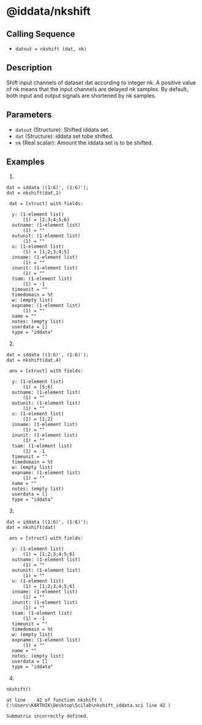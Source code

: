 # @iddata/nkshift

## Calling Sequence
- `datout = nkshift (dat, nk)`

## Description
Shift input channels of dataset dat according to integer nk. A positive value of nk means that the input channels are delayed nk samples. By default, both input and output signals are shortened by nk samples.

## Parameters
- `datout` (Structure): Shifted iddata set.
- `dat` (Structure): iddata set tobe shifted.
- `nk` (Real scalar): Amount the iddata set is to be shifted.

## Examples
1.
```
dat = iddata ((1:6)', (1:6)');
dat = nkshift(dat,1)
```
```
 dat = [struct] with fields:

  y: (1-element list)
      (1) = [2;3;4;5;6]
  outname: (1-element list)
      (1) = ""
  outunit: (1-element list)
      (1) = ""
  u: (1-element list)
      (1) = [1;2;3;4;5]
  inname: (1-element list)
      (1) = ""
  inunit: (1-element list)
      (1) = ""
  tsam: (1-element list)
      (1) = -1
  timeunit = ""
  timedomain = %t
  w: (empty list)
  expname: (1-element list)
      (1) = ""
  name = ""
  notes: (empty list)
  userdata = []
  type = "iddata"
```

2.
```
dat = iddata ((1:6)', (1:6)');
dat = nkshift(dat,4)
```
```
 ans = [struct] with fields:

  y: (1-element list)
      (1) = [5;6]
  outname: (1-element list)
      (1) = ""
  outunit: (1-element list)
      (1) = ""
  u: (1-element list)
      (1) = [1;2]
  inname: (1-element list)
      (1) = ""
  inunit: (1-element list)
      (1) = ""
  tsam: (1-element list)
      (1) = -1
  timeunit = ""
  timedomain = %t
  w: (empty list)
  expname: (1-element list)
      (1) = ""
  name = ""
  notes: (empty list)
  userdata = []
  type = "iddata"
```

3.
```
dat = iddata ((1:6)', (1:6)');
dat = nkshift(dat)
```
```
 ans = [struct] with fields:

  y: (1-element list)
      (1) = [1;2;3;4;5;6]
  outname: (1-element list)
      (1) = ""
  outunit: (1-element list)
      (1) = ""
  u: (1-element list)
      (1) = [1;2;3;4;5;6]
  inname: (1-element list)
      (1) = ""
  inunit: (1-element list)
      (1) = ""
  tsam: (1-element list)
      (1) = -1
  timeunit = ""
  timedomain = %t
  w: (empty list)
  expname: (1-element list)
      (1) = ""
  name = ""
  notes: (empty list)
  userdata = []
  type = "iddata"
```

4.
```
nkshift()
```
```
at line    42 of function nkshift ( C:\Users\KARTHIK\Desktop\Scilab\nkshift_iddata.sci line 42 )

Submatrix incorrectly defined.
```
